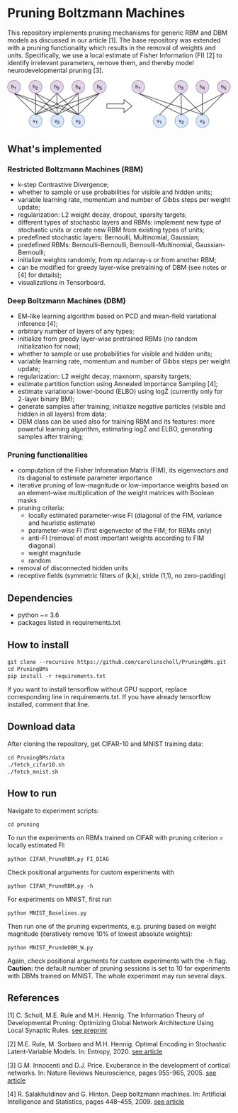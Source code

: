 # Pruning Boltzmann Machines
This repository implements pruning mechanisms for generic RBM and DBM models as discussed in our article [1]. The base repository was extended with a pruning functionality which results in the removal of weights and units. Specifically, we use a local estimate of Fisher Information (FI) [2] to identify irrelevant parameters, remove them, and thereby model neurodevelopmental pruning [3]. 

![visualization of pruning an RBM](visualization.png)

## What's implemented

### Restricted Boltzmann Machines (RBM)

* k-step Contrastive Divergence;
* whether to sample or use probabilities for visible and hidden units;
* variable learning rate, momentum and number of Gibbs steps per weight update;
* regularization: L2 weight decay, dropout, sparsity targets;
* different types of stochastic layers and RBMs: implement new type of stochastic units or create new RBM from existing types of units;
* predefined stochastic layers: Bernoulli, Multinomial, Gaussian;
* predefined RBMs: Bernoulli-Bernoulli,  Bernoulli-Multinomial, Gaussian-Bernoulli;
* initialize weights randomly, from np.ndarray-s or from another RBM;
* can be modified for greedy layer-wise pretraining of DBM (see notes or [4] for details);
* visualizations in Tensorboard.


### Deep Boltzmann Machines (DBM)
* EM-like learning algorithm based on PCD and mean-field variational inference [4];
* arbitrary number of layers of any types; 
* initialize from greedy layer-wise pretrained RBMs (no random initialization for now);
* whether to sample or use probabilities for visible and hidden units;
* variable learning rate, momentum and number of Gibbs steps per weight update; 
* regularization: L2 weight decay, maxnorm, sparsity targets;
* estimate partition function using Annealed Importance Sampling [4]; 
* estimate variational lower-bound (ELBO) using logẐ (currently only for 2-layer binary BM); 
* generate samples after training; initialize negative particles (visible and hidden in all layers) from data;
* DBM class can be used also for training RBM and its features: more powerful learning algorithm, estimating logẐ and ELBO, generating samples after training;

### Pruning functionalities
* computation of the Fisher Information Matrix (FIM), its eigenvectors and its diagonal to estimate parameter importance
* iterative pruning of low-magnitude or low-importance weights based on an element-wise multiplication of the weight matrices with Boolean masks
* pruning criteria:
    * locally estimated parameter-wise FI (diagonal of the FIM, variance and heuristic estimate)
    * parameter-wise FI (first eigenvector of the FIM; for RBMs only)
    * anti-FI (removal of most important weights according to FIM diagonal)
    * weight magnitude
    * random
* removal of disconnected hidden units
* receptive fields (symmetric filters of (k,k), stride (1,1), no zero-padding)

## Dependencies
* python ~= 3.6
* packages listed in requirements.txt

## How to install
    git clone --recursive https://github.com/carolinscholl/PruningBMs.git 
    cd PruningBMs
    pip install -r requirements.txt

If you want to install tensorflow without GPU support, replace corresponding line in requirements.txt. If you have already tensorflow installed, comment that line.

## Download data
After cloning the repository, get CIFAR-10 and MNIST training data:

    cd PruningBMs/data
    ./fetch_cifar10.sh
    ./fetch_mnist.sh

## How to run
Navigate to experiment scripts:

    cd pruning
To run the experiments on RBMs trained on CIFAR with pruning criterion = locally estimated FI:

    python CIFAR_PruneRBM.py FI_DIAG

Check positional arguments for custom experiments with

    python CIFAR_PruneRBM.py -h

For experiments on MNIST, first run

    python MNIST_Baselines.py

Then run one of the pruning experiments, e.g. pruning based on weight magnitude (iteratively remove 10% of lowest absolute weights):

    python MNIST_PrundeDBM_W.py

Again, check positional arguments for custom experiments with the -h flag. <strong>Caution:</strong> the default number of pruning sessions is set to 10 for experiments with DBMs trained on MNIST. The whole experiment may run several days.

## References 
[1] C. Scholl, M.E. Rule and M.H. Hennig. The Information Theory of Developmental Pruning: Optimizing Global Network Architecture Using Local Synaptic Rules. [see preprint](https://www.biorxiv.org/content/10.1101/2020.11.30.403360v1)

[2] M.E. Rule, M. Sorbaro and M.H. Hennig. Optimal Encoding in Stochastic Latent-Variable Models. In: Entropy, 2020. [see article](https://www.mdpi.com/1099-4300/22/7/714/htm)

[3] G.M. Innocenti and D.J. Price. Exuberance in the development of cortical networks. In: Nature Reviews Neuroscience, pages 955-965, 2005. [see article](https://www.nature.com/articles/nrn1790/)

[4] R. Salakhutdinov and G. Hinton. Deep boltzmann machines. In: Artificial Intelligence and Statistics, pages 448–455, 2009. [see article](http://proceedings.mlr.press/v5/salakhutdinov09a/salakhutdinov09a.pdf)